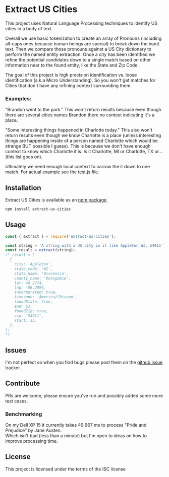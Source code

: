 # Extract US Cities

This project uses Natural Language Processing techniques to identify US cities in a body of text.  

Overall we use basic tokenization to create an array of Pronouns (including all-caps ones because human beings are special) to break down the input text.  Then we compare those pronouns against a US City dictionary to perform the named entity extraction.  Once a city has been identified we refine the potential candidates down to a single match based on other information near to the found entity, like the State and Zip Code.   

The goal of this project is high precision identification vs. loose identification (a.k.a Micro Understanding).  So you won't get matches for Cities that don't have any refining context surrounding them.  

### Examples:
"Brandon went to the park." 
This won't return results because even though there are several cities names Brandon there no context indicating it's a place.

"Some interesting things happened in Charlotte today."
This also won't return results even though we know Charlotte is a place (unless interesting things are happening inside of a person named Charlotte which would be strange BUT possible I guess).  This is because we don't have enough context to know which Charlotte it is.  Is it Charlotte, MI or Charlotte, TX or... (this list goes on).

Ultimately we need enough local context to narrow the it down to one match.  For actual example see the test.js file.

## Installation

Extract US Cities is available as an [npm package](https://www.npmjs.org/package/extract-us-cities).

```sh
npm install extract-us-cities
```

## Usage
```javascript
const { extract } = require('extract-us-cities');

const string = 'A string with a US city in it like Appleton WI, 54911';
const result = extract(string);
/* result = [
  {
    city: 'Appleton',
    state_code: 'WI',
    state_name: 'Wisconsin',
    county_name: 'Outagamie',
    lat: 44.2774,
    lng: -88.3894,
    incorporated: true,
    timezone: 'America/Chicago',
    foundState: true,
    end: 53,
    foundZip: true,
    zip: '54911',
    start: 35,
  },
];
*/
```

## Issues
I'm not perfect so when you find bugs please post them on the 
[github issue](https://github.com/Cleanshooter/extract-us-city/issues) tracker.

## Contribute
PRs are welcome, please ensure you've run and possibly added some more test cases.

### Benchmarking 
On my Dell XP 15 it currently takes 49,967 ms to process "Pride and Prejudice" by Jane Austen.  
Which isn't bad (less than a minute) but I'm open to ideas on how to improve processing time.

## License
This project is licensed under the terms of the ISC license

